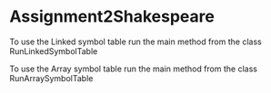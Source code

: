 # Assignment2Shakespeare
To use the Linked symbol table run the main method from the class RunLinkedSymbolTable

To use the Array symbol table run the main method from the class RunArraySymbolTable
